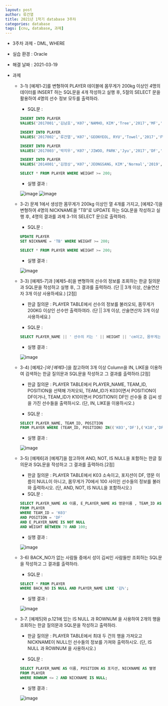 ```yaml
---
layout: post
author: 류건열
title: 2021년 1학기 database 3주차
categories: database
tags: [cnu, database, 과제]
---
```


- 3주차 과제 - DML, WHERE
- 실습 환경 : Oracle
- 해결 날짜 : 2021-03-19

- 과제

  - 3-1) [예제1-2]를 변형하여 PLAYER 테이블에 몸무게가 200kg 이상인 4명의 데이터를 INSERT 하는 SQL문을 4개 작성하고 실행 후, 5절의 SELECT 문을 활용하여 4명의 선수 정보 모두를 출력하라.

    - SQL문 :

    ```sql
    INSERT INTO PLAYER
    VALUES('2017001','김남호','K07','NAMHO, KIM','Tree','2017','MF','1','Korea','98/10/04','1','180','200');

    INSERT INTO PLAYER
    VALUES('2017002','류건열','K07','GEONYEOL, RYU','Towel','2017','FW','2','Korea','98/03/12','1','170','250');

    INSERT INTO PLAYER
    VALUES('2017003','박지우','K07','JIWOO, PARK','Jyu','2017','DF','3','Korea','98/06/26','1','181','230');

    INSERT INTO PLAYER
    VALUES('2014001','김정상','K07','JEONGSANG, KIM','Normal','2019','FW','7','Korea','96/03/10','1','200','300');

    SELECT * FROM PLAYER WHERE WEIGHT >= 200;
    ```

    - 실행 결과 :

    ![image](https://user-images.githubusercontent.com/34560965/115105668-56cdb080-9f9b-11eb-921c-7707b32a7d3d.png)
    ![image](https://user-images.githubusercontent.com/34560965/115105669-58977400-9f9b-11eb-998d-b49b2d96f7a0.png)

  - 3-2) 문제 1에서 생성한 몸무게가 200kg 이상인 열 4개를 가지고, [예제2-1]을 변형하여 4명의 NICKNAME을 "TB"로 UPDATE 하는 SQL문을 작성하고 실행 후, 4명의 결과를 과제 3-1의 SELECT 문으로 출력하라.

    - SQL문 :

    ```sql
    UPDATE PLAYER
    SET NICKNAME = 'TB' WHERE WEIGHT >= 200;

    SELECT * FROM PLAYER WHERE WEIGHT >= 200;
    ```

    - 실행 결과 :

    ![image](https://user-images.githubusercontent.com/34560965/115105678-6b11ad80-9f9b-11eb-93f7-99bad87913d0.png)

  - 3-3) [예제5-7]과 [예제5-8]을 변형하여 선수의 정보를 조회하는 한글 질의문과 SQL문을 작성하고 실행 후, 그 결과를 출력하라. (단 || 3개 이상, 산술연산자 3개 이상 사용하세요.) [2점]

    - 한글 질의문 : PLAYER TABLE에서 선수의 정보를 불러오되, 몸무게가 200KG 이상인 선수만 출력하여라. (단 || 3개 이상, 산술연산자 3개 이상 사용하세요.)

    - SQL문 :

    ```sql
    SELECT PLAYER_NAME || ' 선수의 키는 ' || HEIGHT || 'cm이고, 몸무게는 ' || WEIGHT || 'kg이므로 BMI 지수는 ' || ROUND(WEIGHT/((HEIGHT/100)*(HEIGHT/100)),2) || '입니다.' FROM PLAYER WHERE WEIGHT >= 200;
    ```

    - 실행 결과 :

    ![image](https://user-images.githubusercontent.com/34560965/115105687-8381c800-9f9b-11eb-8501-af064c2f1447.png)

  - 3-4) [예제2-*]와 [예제3-*]을 참고하여 3개 이상 Column을 IN, LIKE을 이용하여 검색하는 한글 질의문과 SQL문을 작성하고 그 결과를 출력하라.[2점]

    - 한글 질의문 : PLAYER TABLE에서 PLAYER_NAME, TEAM_ID, POSITION을 선택해 가져오되, TEAM_ID가 K03이면서 POSITION이 DF이거나, TEAM_ID가 K10이면서 POSITION이 DF인 선수들 중 김씨 성을 가진 선수들을 출력하시오. (단, IN, LIKE을 이용하시오.)

    - SQL문 :

    ```sql
    SELECT PLAYER_NAME, TEAM_ID, POSITION
    FROM PLAYER WHERE (TEAM_ID, POSITION) IN(('K03','DF'),('K10','DF')) AND PLAYER_NAME LIKE '김%';
    ```

    - 실행 결과 :

    ![image](https://user-images.githubusercontent.com/34560965/115105699-92687a80-9f9b-11eb-9e61-e64ae3430aff.png)

  - 3-5) [예제6]과 [예제7]을 참고하여 AND, NOT, IS NULL을 포함하는 한글 질의문과 SQL문을 작성하고 그 결과를 출력하라.[2점]

    - 한글 질의문 : PLAYER TABLE에서 K03 소속이고, 포지션이 DF, 영문 이름이 NULL이 아니고, 몸무게가 70에서 100 사이인 선수들의 정보를 불러와 출력하시오. (단, AND, NOT, IS NULL을 포함하시오.)
    - SQL문 :

    ```sql
    SELECT PLAYER_NAME AS 이름, E_PLAYER_NAME AS 영문이름 , TEAM_ID AS 소속팀, POSITION AS 포지션, WEIGHT AS 몸무게
    FROM PLAYER
    WHERE TEAM_ID = 'K03'
    AND POSITION = 'DF'
    AND E_PLAYER_NAME IS NOT NULL
    AND WEIGHT BETWEEN 70 AND 100;
    ```

    - 실행 결과 :

    ![image](https://user-images.githubusercontent.com/34560965/115105707-a7450e00-9f9b-11eb-9bd8-1c681bbbf2c5.png)

  - 3-6) BACK_NO가 없는 사람들 중에서 성이 김씨인 사람들만 조회하는 SQL문을 작성하고 그 결과를 출력하라.

    - SQL문 :

    ```sql
    SELECT * FROM PLAYER
    WHERE BACK_NO IS NULL AND PLAYER_NAME LIKE '김%';
    ```

    - 실행 결과 :

    ![image](https://user-images.githubusercontent.com/34560965/115105717-af9d4900-9f9b-11eb-91d9-4fca2ae83b1d.png)

  - 3-7. [예제5]와 p.121에 있는 IS NULL 과 ROWNUM 을 사용하여 2개의 행을 조회하는 한글 질의문과 SQL문을 작성하고 출력하라.

    - 한글 질의문 : PLAYER TABLE에서 최대 두 건의 행을 가져오고 NICKNAME이 NULL인 선수들의 정보를 가져와 출력하시오. (단, IS NULL 과 ROWNUM 을 사용하시오.)

    - SQL문 :

    ```sql
    SELECT PLAYER_NAME AS 이름, POSITION AS 포지션, NICKNAME AS 별명
    FROM PLAYER
    WHERE ROWNUM <= 2 AND NICKNAME IS NULL;
    ```

    - 실행 결과 :

    ![image](https://user-images.githubusercontent.com/34560965/115105742-c80d6380-9f9b-11eb-8be6-41bf23ed5a4a.png)
